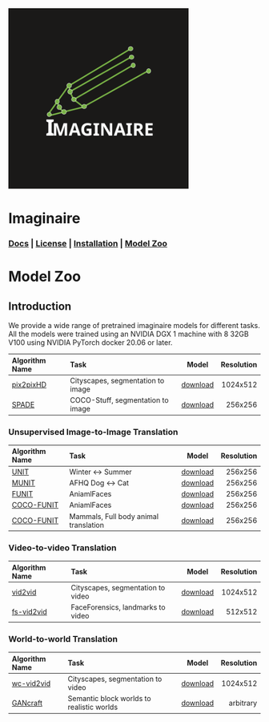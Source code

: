 <img src="imaginaire_logo.svg" alt="imaginaire_logo.svg" height="360"/>

# Imaginaire
### [Docs](http://imaginaire.cc/docs) | [License](LICENSE.md) | [Installation](INSTALL.md) | [Model Zoo](MODELZOO.md)

# Model Zoo

## Introduction

We provide a wide range of pretrained imaginaire models for different tasks. All the models were trained using an NVIDIA DGX 1 machine with 8 32GB V100 using NVIDIA PyTorch docker 20.06 or later.


|Algorithm Name                               | Task                                                                                                            | Model        |  Resolution |
|:--------------------------------------------|:----------------------------------------------------------------------------------------------------------------|--------------|------------:|
|[pix2pixHD](projects/pix2pixHD/README.md)     | Cityscapes, segmentation to image                                                                               |[download](https://drive.google.com/file/d/1B3bXpQQzidJW0G3oCjYSWYEn2zd8h9dg/view?usp=sharing)  | 1024x512    |
|[SPADE](projects/spade/README.md)             | COCO-Stuff, segmentation to image                                                                               |[download](https://drive.google.com/file/d/1R27Zk9zlj8HitW_bOsQmbT2LOQNCKJJL/view?usp=sharing)  |  256x256    |


### Unsupervised Image-to-Image Translation


|Algorithm Name                               | Task                                                                                                            | Model        |  Resolution |
|:--------------------------------------------|:----------------------------------------------------------------------------------------------------------------|--------------|------------:|
|[UNIT](projects/unit/README.md)               | Winter <-> Summer                                                                                               |[download](https://drive.google.com/file/d/1y1FJT_kRq80Se6ASCU3LFZwrrJKzHr4I/view?usp=sharing)  | 256x256     |
|[MUNIT](projects/munit/README.md)             | AFHQ Dog <-> Cat                                                                                                |[download](https://drive.google.com/file/d/1XCqHFD1pN7Vlp0RWI0oYKpH4USSKdGqo/view?usp=sharing)  | 256x256     |
|[FUNIT](projects/funit/README.md)             | AniamlFaces                                                                                                     |[download](https://drive.google.com/file/d/1Tbq0zaaH_Omv_0IPfX8LIvh0sVmusqE-/view?usp=sharing)  | 256x256     |
|[COCO-FUNIT](projects/coco_funit/README.md)   | AniamlFaces                                                                                                     |[download](https://drive.google.com/file/d/1ODlwSfgauWyOSxj-aPCbFMOGUn2INiQT/view?usp=sharing)  | 256x256     |
|[COCO-FUNIT](projects/coco_funit/README.md)   | Mammals, Full body animal translation                                                                           |[download](https://drive.google.com/file/d/1Wf0BhcIpVJgHQunipdt8r-KtQ9mRvKxt/view?usp=sharing)  | 256x256     |


### Video-to-video Translation


|Algorithm Name                               | Task                                                                                                            | Model        |  Resolution |
|:--------------------------------------------|:----------------------------------------------------------------------------------------------------------------|--------------|------------:|
|[vid2vid](projects/vid2vid/README.md)         | Cityscapes, segmentation to video                                                                               |[download](https://drive.google.com/file/d/1b2M5rU740vBurLQ9iDP2kb4sP5HAb-Jx/view?usp=sharing)  | 1024x512    |
|[fs-vid2vid](projects/fs_vid2vid/README.md)   | FaceForensics, landmarks to video                                                                               |[download](https://drive.google.com/file/d/1F_22ctFmo553nRHy1d_BX7aorc9zk9cF/view?usp=sharing)  | 512x512     |



### World-to-world Translation


|Algorithm Name                               | Task                                                                                                            | Model        |  Resolution |
|:--------------------------------------------|:----------------------------------------------------------------------------------------------------------------|--------------|------------:|
|[wc-vid2vid](projects/wc_vid2vid/README.md)   | Cityscapes, segmentation to video                                                                               |[download](https://drive.google.com/file/d/1CvRBok210WWQHF6VuZvU4Vuzdd05ItYB/view?usp=sharing)  | 1024x512    |
|[GANcraft](projects/gancraft/README.md)   | Semantic block worlds to realistic worlds                                                                               |[download](https://drive.google.com/file/d/1T1GeItHXwa0dpDPMLP6EaYQ-hsawuNXS/view?usp=sharing)  | arbitrary    |
